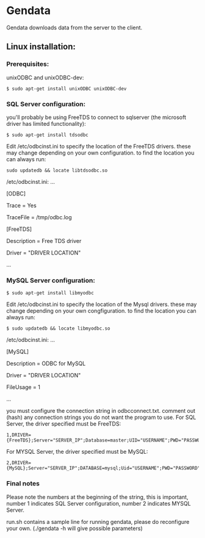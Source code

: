 # Gendata

Gendata downloads data from the server to the client.

## Linux installation:
### Prerequisites: 

unixODBC and unixODBC-dev:

```
$ sudo apt-get install unixODBC unixODBC-dev
```

### SQL Server configuration:

you'll probably be using FreeTDS to connect to sqlserver (the microsoft driver has limited functionality):

```
$ sudo apt-get install tdsodbc
```

Edit /etc/odbcinst.ini to specify the location of the FreeTDS drivers.
these may change depending on your own configuration.
to find the location you can always run:

```
sudo updatedb && locate libtdsodbc.so
```

/etc/odbcinst.ini:
...

[ODBC]

Trace = Yes

TraceFile = /tmp/odbc.log

[FreeTDS]

Description = Free TDS driver

Driver = "DRIVER LOCATION"

…

### MySQL Server configuration:
```
$ sudo apt-get install libmyodbc
```

Edit /etc/odbcinst.ini to specify the location of the Mysql drivers.
these may change depending on your own congfiguration.
to find the location you can always run:
```
$ sudo updatedb && locate libmyodbc.so
```

/etc/odbcinst.ini:
...

[MySQL]

Description = ODBC for MySQL

Driver = "DRIVER LOCATION"

FileUsage = 1

...

you must configure the connection string in odbcconnect.txt.
comment out (hash) any connection strings you do not want the program to use.
For SQL Server, the driver specified must be FreeTDS:

```
1,DRIVER={FreeTDS};Server="SERVER_IP";Database=master;UID="USERNAME";PWD="PASSWORD";TDS_Version=8.0;Port="PORT";
```

For MYSQL Server, the driver specified must be MySQL:

```
2,DRIVER={MySQL};Server="SERVER_IP";DATABASE=mysql;Uid="USERNAME";PWD="PASSWORD";PORT="PORT";
```

### Final notes 

Please note the numbers at the beginning of the string, this is important, number 1 indicates SQL Server configuration, number 2 indicates MYSQL Server.

run.sh contains a sample line for running gendata, please do reconfigure your own. (./gendata -h will give possible parameters)
